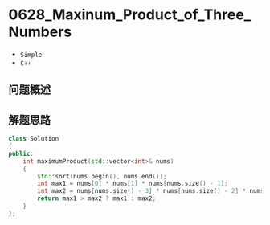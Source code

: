 # 0628_Maxinum_Product_of_Three_Numbers

- `Simple`
- `C++`

## 问题概述


## 解题思路

``` C++
class Solution
{
public:
	int maximumProduct(std::vector<int>& nums)
	{
		std::sort(nums.begin(), nums.end());
		int max1 = nums[0] * nums[1] * nums[nums.size() - 1];
		int max2 = nums[nums.size() - 3] * nums[nums.size() - 2] * nums[nums.size() - 1];
		return max1 > max2 ? max1 : max2;
	}
};
```

